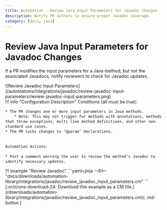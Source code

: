 ```yaml
---
title: Automation - Review Java Input Parameters for Javadoc Changes
description: Notify PR authors to ensure proper Javadoc coverage.
category: [docs, java]
---
```

# Review Java Input Parameters for Javadoc Changes
<!-- --8<-- [start:example]-->

If a PR modifies the input parameters for a Java method, but not the associated Javadocs, notify reviewers to check for Javadoc updates.

<div class="automationImage" markdown="1">
![Review Javadoc Input Parameters](/automations/integrations/javadoc/review-javadoc-input-parameters/review-javadoc-input-parameters.png)
</div>
<div class="automationDescription" markdown="1">
!!! info "Configuration Description"
    Conditions (all must be true):

    * The PR changes one or more input parameters in Java methods.
        * Note: This may not trigger for methods with annotations, methods that throw exceptions, multi-line method definitions, and other non-standard use cases.
    * The PR lacks changes to ‘@param’ declarations.


    Automation Actions:

    * Post a comment warning the user to review the method’s Javadoc to identify necessary updates.

</div>
<div class="automationExample" markdown="1">
!!! example "Review Javadoc"
    ```yaml+jinja
    --8<-- "docs/downloads/automation-library/integrations/javadoc/review_javadoc_input_parameters.cm"
    ```
    <div class="result" markdown>
      <span>
      [:octicons-download-24: Download this example as a CM file.](/downloads/automation-library/integrations/javadoc/review_javadoc_input_parameters.cm){ .md-button }
      </span>
    </div>
</div>

<!-- --8<-- [end:example]-->
